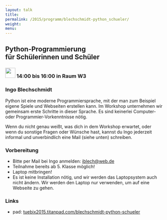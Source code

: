 ```yaml
---
layout: talk
title:
permalink: /2015/programm/blechschmidt-python_schueler/
weight: 
menu:
---
```

## Python-Programmierung für&nbsp;Schülerinnen&nbsp;und&nbsp;Schüler

### <img height = "32" src="../../../images/workshop.svg"> 14:00 bis 16:00 in Raum W3

### Ingo&nbsp;Blechschmidt

Python ist eine moderne Programmiersprache, mit der man zum Beispiel eigene Spiele und Webseiten erstellen kann. Im Workshop unternehmen wir gemeinsam erste Schritte in dieser Sprache.
Es sind keinerlei Computer- oder Programmier-Vorkenntnisse nötig.

Wenn du nicht genau weißt, was dich in dem Workshop erwartet, oder wenn du sonstige Fragen oder Wünsche hast, kannst du Ingo jederzeit informal und unverbindlich eine Mail (siehe unten) schreiben.

### Vorbereitung

- Bitte per Mail bei Ingo anmelden: <a href="mailto:iblech@web.de">iblech@web.de</a>
- Teilnahme bereits ab 5. Klasse möglich!
- Laptop mitbringen!
- Es ist keine Installation nötig, und wir werden das Laptopsystem auch nicht ändern. Wir werden den Laptop nur verwenden, um auf eine Webseite zu gehen.

### Links

- pad: <a href="https://tuebix2015.titanpad.com/blechschmidt-python-schueler" target="_blank">tuebix2015.titanpad.com/blechschmidt-python-schueler</a>
